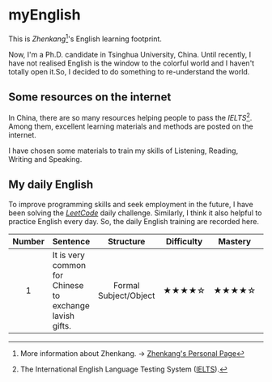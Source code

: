 # myEnglish

This is _Zhenkang_[^1]'s English learning footprint.

Now, I'm a Ph.D. candidate in Tsinghua University, China. Until recently, I have not realised English is the window to the colorful world and I haven't totally open it.So, I decided to do something to re-understand the world.

## Some resources on the internet

In China, there are so many resources helping people to pass the _IELTS_[^2]. Among them, excellent learning materials and methods are posted on the internet.

I have chosen some materials to train my skills of Listening, Reading, Writing and Speaking.

## My daily English

To improve programming skills and seek employment in the future, I have been solving the _[LeetCode](https://github.com/qizhenkang/myLeetCode)_ daily challenge. Similarly, I think it also helpful to practice English every day. So, the daily English training are recorded here.

| Number | Sentence                                                |       Structure       | Difficulty | Mastery |    Time    |
| :----: | :------------------------------------------------------ | :-------------------: | :--------: | :-----: | :--------: |
|   1    | It is very common for Chinese to exchange lavish gifts. | Formal Subject/Object |   ★★★★☆    |  ★★★★☆  | 2021/10/07 |

[^1]: More information about Zhenkang. -> [Zhenkang's Personal Page](https://qizhenkang.github.io/)
[^2]: The International English Language Testing System ([IELTS](https://www.ielts.org/)).

